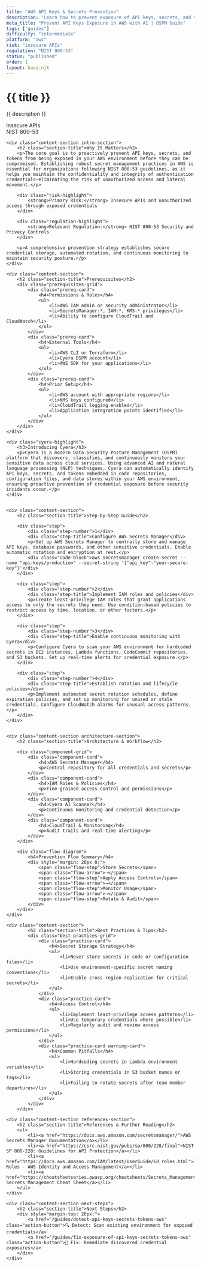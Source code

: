 ```yaml
---
title: "AWS API Keys & Secrets Prevention"
description: "Learn how to prevent exposure of API keys, secrets, and tokens in AWS environments. Follow step-by-step guidance for NIST 800-53 compliance."
meta_title: "Prevent API Keys Exposure in AWS with AI | DSPM Guide"
tags: ["guides"]
difficulty: "intermediate"
platform: "aws"
risk: "insecure APIs"
regulation: "NIST 800-53"
status: "published"
order: 1
layout: base.njk
---
```


<div class="container">
    <div class="header">
        <h1>{{ title }}</h1>
        <p>{{ description }}</p>
        <div class="badge">Insecure APIs</div>
        <div class="badge regulation">NIST 800-53</div>
    </div>

    <div class="content-section intro-section">
        <h2 class="section-title">Why It Matters</h2>
        <p>The core goal is to proactively prevent API keys, secrets, and tokens from being exposed in your AWS environment before they can be compromised. Establishing robust secret management practices in AWS is essential for organizations following NIST 800-53 guidelines, as it helps you maintain the confidentiality and integrity of authentication credentials—eliminating the risk of unauthorized access and lateral movement.</p>
        
        <div class="risk-highlight">
            <strong>Primary Risk:</strong> Insecure APIs and unauthorized access through exposed credentials
        </div>
        
        <div class="regulation-highlight">
            <strong>Relevant Regulation:</strong> NIST 800-53 Security and Privacy Controls
        </div>
        
        <p>A comprehensive prevention strategy establishes secure credential storage, automated rotation, and continuous monitoring to maintain security posture.</p>
    </div>

    <div class="content-section">
        <h2 class="section-title">Prerequisites</h2>
        <div class="prerequisites-grid">
            <div class="prereq-card">
                <h4>Permissions & Roles</h4>
                <ul>
                    <li>AWS IAM admin or security administrator</li>
                    <li>SecretsManager:*, IAM:*, KMS:* privileges</li>
                    <li>Ability to configure CloudTrail and CloudWatch</li>
                </ul>
            </div>
            <div class="prereq-card">
                <h4>External Tools</h4>
                <ul>
                    <li>AWS CLI or Terraform</li>
                    <li>Cyera DSPM account</li>
                    <li>AWS SDK for your applications</li>
                </ul>
            </div>
            <div class="prereq-card">
                <h4>Prior Setup</h4>
                <ul>
                    <li>AWS account with appropriate regions</li>
                    <li>KMS keys configured</li>
                    <li>CloudTrail logging enabled</li>
                    <li>Application integration points identified</li>
                </ul>
            </div>
        </div>
    </div>
	
    <div class="cyera-highlight">
        <h3>Introducing Cyera</h3>
        <p>Cyera is a modern Data Security Posture Management (DSPM) platform that discovers, classifies, and continuously monitors your sensitive data across cloud services. Using advanced AI and natural language processing (NLP) techniques, Cyera can automatically identify API keys, secrets, and tokens embedded in code repositories, configuration files, and data stores within your AWS environment, ensuring proactive prevention of credential exposure before security incidents occur.</p>
    </div>
	

    <div class="content-section">
        <h2 class="section-title">Step-by-Step Guide</h2>
        
        <div class="step">
            <div class="step-number">1</div>
            <div class="step-title">Configure AWS Secrets Manager</div>
            <p>Set up AWS Secrets Manager to centrally store and manage API keys, database passwords, and other sensitive credentials. Enable automatic rotation and encryption at rest.</p>
            <div class="code-block">aws secretsmanager create-secret --name "api-keys/production" --secret-string '{"api_key":"your-secure-key"}'</div>
        </div>

        <div class="step">
            <div class="step-number">2</div>
            <div class="step-title">Implement IAM roles and policies</div>
            <p>Create least-privilege IAM roles that grant applications access to only the secrets they need. Use condition-based policies to restrict access by time, location, or other factors.</p>
        </div>

        <div class="step">
            <div class="step-number">3</div>
            <div class="step-title">Enable continuous monitoring with Cyera</div>
            <p>Configure Cyera to scan your AWS environment for hardcoded secrets in EC2 instances, Lambda functions, CodeCommit repositories, and S3 buckets. Set up real-time alerts for credential exposure.</p>
        </div>

        <div class="step">
            <div class="step-number">4</div>
            <div class="step-title">Establish rotation and lifecycle policies</div>
            <p>Implement automated secret rotation schedules, define expiration policies, and set up monitoring for unused or stale credentials. Configure CloudWatch alarms for unusual access patterns.</p>
        </div>
    </div>


    <div class="content-section architecture-section">
        <h2 class="section-title">Architecture & Workflow</h2>
        
        <div class="component-grid">
            <div class="component-card">
                <h4>AWS Secrets Manager</h4>
                <p>Central repository for all credentials and secrets</p>
            </div>
            <div class="component-card">
                <h4>IAM Roles & Policies</h4>
                <p>Fine-grained access control and permissions</p>
            </div>
            <div class="component-card">
                <h4>Cyera AI Scanner</h4>
                <p>Continuous monitoring and credential detection</p>
            </div>
            <div class="component-card">
                <h4>CloudTrail & Monitoring</h4>
                <p>Audit trails and real-time alerting</p>
            </div>
        </div>

        <div class="flow-diagram">
            <h4>Prevention Flow Summary</h4>
            <div style="margin: 20px 0;">
                <span class="flow-step">Store Secrets</span>
                <span class="flow-arrow">→</span>
                <span class="flow-step">Apply Access Controls</span>
                <span class="flow-arrow">→</span>
                <span class="flow-step">Monitor Usage</span>
                <span class="flow-arrow">→</span>
                <span class="flow-step">Rotate & Audit</span>
            </div>
        </div>
    </div>

	<div class="content-section">
	        <h2 class="section-title">Best Practices & Tips</h2>
	        <div class="best-practices-grid">
	            <div class="practice-card">
	                <h4>Secret Storage Strategy</h4>
	                <ul>
	                    <li>Never store secrets in code or configuration files</li>
	                    <li>Use environment-specific secret naming conventions</li>
	                    <li>Enable cross-region replication for critical secrets</li>
	                </ul>
	            </div>
	            <div class="practice-card">
	                <h4>Access Control</h4>
	                <ul>
	                    <li>Implement least-privilege access patterns</li>
	                    <li>Use temporary credentials where possible</li>
	                    <li>Regularly audit and review access permissions</li>
	                </ul>
	            </div>
	            <div class="practice-card warning-card">
	                <h4>Common Pitfalls</h4>
	                <ul>
	                    <li>Hardcoding secrets in Lambda environment variables</li>
	                    <li>Storing credentials in S3 bucket names or tags</li>
	                    <li>Failing to rotate secrets after team member departures</li>
	                </ul>
	            </div>
	        </div>
	    </div>

    <div class="content-section references-section">
        <h2 class="section-title">References & Further Reading</h2>
        <ul>
            <li><a href="https://docs.aws.amazon.com/secretsmanager/">AWS Secrets Manager Documentation</a></li>
            <li><a href="https://csrc.nist.gov/pubs/sp/800/228/final">NIST SP 800-228: Guidelines for API Protection</a></li>
            <li><a href="https://docs.aws.amazon.com/IAM/latest/UserGuide/id_roles.html">IAM Roles - AWS Identity and Access Management</a></li>
            <li><a href="https://cheatsheetseries.owasp.org/cheatsheets/Secrets_Management_Cheat_Sheet.html">OWASP Secrets Management Cheat Sheet</a></li>
        </ul>
    </div>

    <div class="content-section next-steps">
        <h2 class="section-title">Next Steps</h2>
        <div style="margin-top: 20px;">
            <a href="/guides/detect-api-keys-secrets-tokens-aws" class="action-button">🔍 Detect: Scan existing environment for exposed credentials</a>
            <a href="/guides/fix-exposure-of-api-keys-secrets-tokens-aws" class="action-button">🔧 Fix: Remediate discovered credential exposures</a>
        </div>
    </div>
</div>
